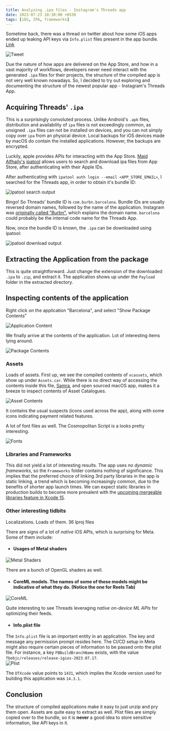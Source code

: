 ```yaml
---
title: Analyzing .ipa files - Instagram's Threads app
date: 2023-07-23 18:30:00 +0530
tags: [iOS, IPA, frameworks]
---
```


Sometime back, there was a thread on twitter about how some iOS apps ended up leaking API keys via `Info.plist` files present in the app bundle. [Link](https://twitter.com/RhoTau/status/1647209380826451968?s=20)

![Tweet](/assets/postAssets/TweetScreenshot.png)

Due the nature of how apps are delivered on the App Store, and how in a vast majority of workflows, developers never need interact with the generated `.ipa` files for their projects, the structure of the compiled app is not very well known nowadays. So, I decided to try out exploring and documenting the structure of the newest popular app - Instagram's Threads App.

## Acquiring Threads' `.ipa`

This is a surprisingly convoluted process. Unlike Android's `.apk` files, distribution and availability of `ipa` files is not exceedingly common, as unsigned `.ipa` files can not be installed on devices, and you can not simply copy over `ipa` from an physical device. Local backups for iOS devices made by macOS do contain the installed applications. However, the backups are encrypted.

Luckily, apple provides APIs for interacting with the App Store. [Majd Alfhaily's](https://github.com/majd) [ipatool](https://github.com/majd/ipatool) allows users to search and download ipa files from App Store, after authenticating with their Apple IDs. 

After authenticating with `ipatool auth login --email <APP_STORE_EMAIL>`, I searched for the Threads app, in order to obtain it's bundle ID:

![ipatool search output](/assets/postAssets/threadsoutput.png)

Bingo! So Threads' bundle ID is `com.burbn.barcelona`. Bundle IDs are usually reversed domain names, followed by the name of the application. Instagram was [originally called "Burbn"](https://www.theatlantic.com/technology/archive/2014/07/instagram-used-to-be-called-brbn/373815/), which explains the domain name. `barcelona` could probably be the internal code name for the Threads App.

Now, once the bundle ID is known, the `.ipa` can be downloaded using ipatool:

![ipatool download output](/assets/postAssets/ipatooldownload.png)

## Extracting the Application from the package

This is quite straightforward. Just change the extension of the downloaded `.ipa` to `.zip`, and extract it. The application shows up under the `Payload` folder in the extracted directory.

## Inspecting contents of the application

Right click on the application "Barcelona", and select "Show Package Contents"

![Application Content](/assets/postAssets/applicationcontent.png)

We finally arrive at the contents of the application. Lot of interesting items lying around.

![Package Contents](/assets/postAssets/appcontents.png)

### Assets

Loads of assets. First up, we see the compiled contents of `xcassets`, which show up under `Assets.car`. While there is no direct way of accessing the contents inside this file, [Samra](https://github.com/SerenaKit/Samra), and open sourced macOS app, makes it a breeze to inspect contents of Asset Catalogues. 

![Asset Contents](/assets/postAssets/assetcontents.png)

It contains the usual suspects (icons used across the app), along with some icons indicating payment related features.

A lot of font files as well. The Cosmopolitan Script is a looks pretty interesting.

![Fonts](/assets/postAssets/threadfonts.png)

### Libraries and Frameworks

This did not yield a lot of interesting results. The app uses *no dynamic frameworks*, so the `Frameworks` folder contains nothing of significance. This implies that the preferred choice of linking 3rd party libraries in the app is static linking, a trend which is becoming increasingly common, due to the benefits of shorter app launch times. We can expect static libraries in production builds to become more prevalent with the [upcoming mergeable libraries feature in Xcode 15](https://medium.com/@SanjuNaik14/meet-mergeable-libraries-790a40aa89b8).

### Other interesting tidbits

Localizations. Loads of them. 36 lproj files

There are signs of a lot of *native* iOS APIs, which is surprising for Meta. Some of them include:

- #### Usages of Metal shaders
![Metal Shaders](/assets/postAssets/metalshaders.png)

There are a bunch of OpenGL shaders as well.

- #### CoreML models. The names of some of these models might be indicative of what they do. (Notice the one for Reels Tab)
![CoreML](/assets/postAssets/coremlmodels.png)

Quite interesting to see Threads leveraging *native on-device ML APIs* for optimizing their feeds.

- #### Info.plist file

The `Info.plist` file is an important entity in an application. The key and message any permission prompt resides here. The CI/CD setup in Meta might also require certain pieces of information to be passed onto the plist file. For instance, a key `FBBuildBranchName` exists, with the value `fbobjc/releases/release-igios-2023.07.17`.  
![Plist](/assets/postAssets/plistfile.png)

The `DTXcode` value points to `1431`, which implies the Xcode version used for building this application was `14.3.1`.

## Conclusion

The structure of compiled applications make it easy to just unzip and pry them open. Assets are quite easy to extract as well. Plist files are simply copied over to the bundle, so it is **never** a good idea to store sensitive information, like API keys in it. 
